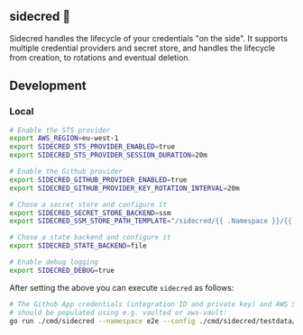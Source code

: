 
## sidecred 🤖

Sidecred handles the lifecycle of your credentials "on the side". It supports multiple credential providers and secret store, and handles the lifecycle from creation, to rotations and eventual deletion.


## Development

### Local

```bash
# Enable the STS provider
export AWS_REGION=eu-west-1
export SIDECRED_STS_PROVIDER_ENABLED=true
export SIDECRED_STS_PROVIDER_SESSION_DURATION=20m

# Enable the Github provider
export SIDECRED_GITHUB_PROVIDER_ENABLED=true
export SIDECRED_GITHUB_PROVIDER_KEY_ROTATION_INTERVAL=20m

# Chose a secret store and configure it
export SIDECRED_SECRET_STORE_BACKEND=ssm
export SIDECRED_SSM_STORE_PATH_TEMPLATE="/sidecred/{{ .Namespace }}/{{ .Name }}"

# Chose a state backend and configure it
export SIDECRED_STATE_BACKEND=file

# Enable debug logging
export SIDECRED_DEBUG=true
```

After setting the above you can execute `sidecred` as follows:

```bash
# The Github App credentials (integration ID and private key) and AWS STS credentials
# should be populated using e.g. vaulted or aws-vault:
go run ./cmd/sidecred --namespace e2e --config ./cmd/sidecred/testdata/config.yml
```
